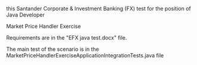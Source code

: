 this Santander Corporate &amp; Investment Banking (FX) test for the position of Java Developer

Market Price Handler Exercise

Requirements are in the "EFX java test.docx" file.

The main test of the scenario is in the MarketPriceHandlerExerciseApplicationIntegrationTests.java file


